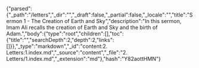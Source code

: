{"parsed":{"_path":"/letters","_dir":"","_draft":false,"_partial":false,"_locale":"","title":"Sermon 1 - The Creation of Earth and Sky","description":"In this sermon, Imam Ali recalls the creation of Earth and Sky and the birth of Adam.","body":{"type":"root","children":[],"toc":{"title":"","searchDepth":2,"depth":2,"links":[]}},"_type":"markdown","_id":"content:2. Letters:1.index.md","_source":"content","_file":"2. Letters/1.index.md","_extension":"md"},"hash":"Y82aottHMN"}